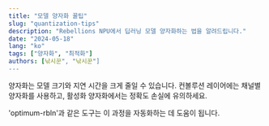 ```yaml
---
title: "모델 양자화 꿀팁"
slug: "quantization-tips"
description: "Rebellions NPU에서 딥러닝 모델 양자화하는 법을 알려드립니다."
date: "2024-05-18"
lang: "ko"
tags: ["양자화", "최적화"]
authors: [낚시꾼", "낚시꾼"]
---
```


양자화는 모델 크기와 지연 시간을 크게 줄일 수 있습니다. 컨볼루션 레이어에는 채널별 양자화를 사용하고, 활성화 양자화에서는 정확도 손실에 유의하세요.

'optimum-rbln'과 같은 도구는 이 과정을 자동화하는 데 도움이 됩니다.